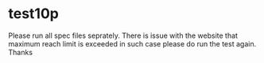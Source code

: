 # test10p

Please run all spec files seprately. 
There is issue with the website that maximum reach limit is exceeded
in such case please do run the test again. 
Thanks
